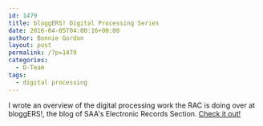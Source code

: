 ```yaml
---
id: 1479
title: bloggERS! Digital Processing Series
date: 2016-04-05T04:00:16+00:00
author: Bonnie Gordon
layout: post
permalink: /?p=1479
categories:
  - D-Team
tags:
  - digital processing
---
```

I wrote an overview of the digital processing work the RAC is doing over at bloggERS!, the blog of SAA's Electronic Records Section. [Check it out!](http://wp.me/p4Ur6K-8S)
